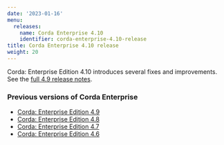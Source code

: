 ```yaml
---
date: '2023-01-16'
menu:
  releases:
    name: Corda Enterprise 4.10
    identifier: corda-enterprise-4.10-release
title: Corda Enterprise 4.10 release
weight: 20
---
```


Corda: Enterprise Edition 4.10 introduces several fixes and improvements. See the [full 4.9 release notes](../../en/platform/corda/4.10/enterprise/release-notes-enterprise.md).

### Previous versions of Corda Enterprise

* [Corda: Enterprise Edition 4.9](../../en/platform/corda/4.9/enterprise/release-notes-enterprise.md)
* [Corda: Enterprise Edition 4.8](../../en/platform/corda/4.8/enterprise/release-notes-enterprise.md)
* [Corda: Enterprise Edition 4.7](../../en/platform/corda/4.7/enterprise/release-notes-enterprise.md)
* [Corda: Enterprise Edition 4.6](../../en/platform/corda/4.6/enterprise/release-notes-enterprise.md)

